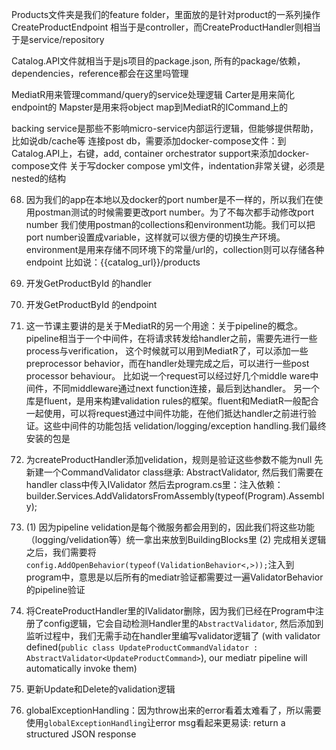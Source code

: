 ﻿Products文件夹是我们的feature folder，里面放的是针对product的一系列操作
CreateProductEndpoint 相当于是controller，而CreateProductHandler则相当于是service/repository


Catalog.API文件就相当于是js项目的package.json, 所有的package/依赖，dependencies，reference都会在这里吗管理

MediatR用来管理command/query的service处理逻辑
Carter是用来简化endpoint的
Mapster是用来将object map到MediatR的ICommand上的

backing service是那些不影响micro-service内部运行逻辑，但能够提供帮助，比如说db/cache等
连接post db，需要添加docker-compose文件：到Catalog.API上，右键，add, container orchestrator support来添加docker-compose文件
关于写docker compose yml文件，indentation非常关键，必须是nested的结构

68. 因为我们的app在本地以及docker的port number是不一样的，所以我们在使用postman测试的时候需要更改port number。为了不每次都手动修改port number
	我们使用postman的collections和environment功能。我们可以把port number设置成variable，这样就可以很方便的切换生产环境。environment是用来存储不同环境下的常量/url的，collection则可以存储各种endpoint
	比如说：{{catalog_url}}/products

69. 开发GetProductById 的handler
70. 开发GetProductById 的endpoint
82. 这一节课主要讲的是关于MediatR的另一个用途：关于pipeline的概念。pipeline相当于一个中间件，在将请求转发给handler之前，需要先进行一些process与verification，
	这个时候就可以用到MediatR了，可以添加一些preprocessor behavior，而在handler处理完成之后，可以进行一些post processor behaviour。
	比如说一个request可以经过好几个middle ware中间件，不同middleware通过next function连接，最后到达handler。
	另一个库是fluent，是用来构建validation rules的框架。fluent和MediatR一般配合一起使用，可以将request通过中间件功能，在他们抵达handler之前进行验证。这些中间件的功能包括
	velidation/logging/exception handling.我们最终安装的包是
84. 为createProductHandler添加velidation，规则是验证这些参数不能为null
    先新建一个CommandValidator class继承: AbstractValidator<CreateProductCommand>, 然后我们需要在handler class中传入IValidator<CreateProductCommand>
	然后去program.cs里：注入依赖：builder.Services.AddValidatorsFromAssembly(typeof(Program).Assembly);
85. (1) 因为pipeline velidation是每个微服务都会用到的，因此我们将这些功能（logging/velidation等）统一拿出来放到BuildingBlocks里
	(2) 完成相关逻辑之后，我们需要将`config.AddOpenBehavior(typeof(ValidationBehavior<,>));`注入到program中，意思是以后所有的mediatr验证都需要过一遍ValidatorBehavior的pipeline验证
86. 将CreateProductHandler里的IValidator删除，因为我们已经在Program中注册了config逻辑，它会自动检测Handler里的`AbstractValidator`, 然后添加到监听过程中，我们无需手动在handler里编写validator逻辑了
	(with validator defined(`public class UpdateProductCommandValidator : AbstractValidator<UpdateProductCommand>`), our mediatr pipeline will automatically invoke them)
87. 更新Update和Delete的validation逻辑
88. globalExceptionHandling：因为throw出来的error看着太难看了，所以需要使用`globalExceptionHandling`让error msg看起来更易读: return a structured JSON response